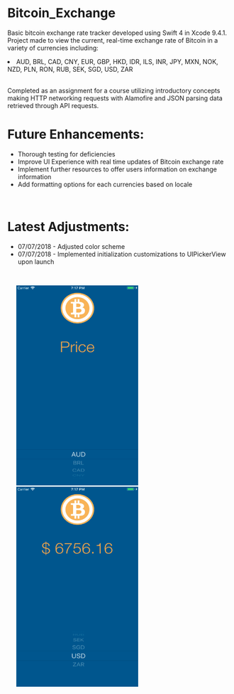 # Bitcoin_Exchange
Basic bitcoin exchange rate tracker developed using Swift 4 in Xcode 9.4.1. 
Project made to view the current, real-time exchange rate of Bitcoin in a variety of currencies including:
<li> AUD, BRL, CAD, CNY, EUR, GBP, HKD, IDR, ILS, INR, JPY, MXN, NOK, NZD, PLN, RON, RUB, SEK, SGD, USD, ZAR </li>

</br>

Completed as an assignment for a course utilizing introductory concepts making HTTP networking requests with Alamofire and JSON parsing data retrieved through API requests.



<h1>Future Enhancements:</h1>
<ul>
  <li> Thorough testing for deficiencies </li>
  <li> Improve UI Experience with real time updates of Bitcoin exchange rate </li>
  <li> Implement further resources to offer users information on exchange information </li>
  <li> Add formatting options for each currencies based on locale </li>
</ul>

</br>

<h1>Latest Adjustments:</h1>
<ul>
  <li> 07/07/2018 - Adjusted color scheme </li>
  <li> 07/07/2018 - Implemented initialization customizations to UIPickerView upon launch </li>
</ul>


</br>

<p>
  <img src = "Images/BitcoinExchange_Launch.png" width = "275" height = "450" hspace = "20" alt = "Bitcoin Exchange Launch Image" />
  <img src = "Images/UIPickerView_USD.png" width = "275" height = "450" hspace = "20" alt = "UIPickerView USD Sample Image" />
</p>
